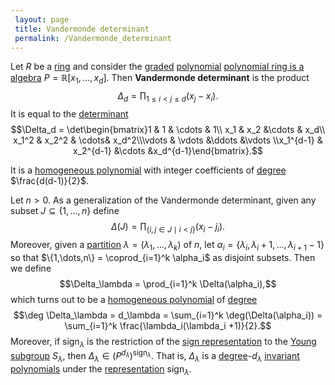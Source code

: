 ```yaml
---
 layout: page
 title: Vandermonde determinant
 permalink: /Vandermonde_determinant
---
```

Let $R$ be a [ring](https://defsmath.github.io/DefsMath/ring) and consider the [graded](https://defsmath.github.io/DefsMath/graded_algebra) [polynomial](https://defsmath.github.io/DefsMath/polynomial_ring) [polynomial ring is a algebra](https://defsmath.github.io/DefsMath/polynomial_ring_is_a_###############algebra)  $P = \mathbb R[x_1,\dots,x_d]$. Then **Vandermonde determinant** is the product $$\Delta_d = \prod_{1\leq i < j \leq d}(x_j- x_i).$$ It is equal to the [determinant](https://defsmath.github.io/DefsMath/determinant) $$\Delta_d = \det\begin{bmatrix}1 & 1 & \cdots & 1\\ x_1 & x_2 &\cdots & x_d\\ x_1^2 & x_2^2 & \cdots& x_d^2\\\vdots & \vdots &\ddots &\vdots \\x_1^{d-1} & x_2^{d-1} &\cdots &x_d^{d-1}\end{bmatrix}.$$ 

It is a [homogeneous polynomial](https://defsmath.github.io/DefsMath/homogeneous_polynomial) with integer coefficients of [degree](https://defsmath.github.io/DefsMath/degree_of_polynomial) $\frac{d(d-1)}{2}$.

Let $n > 0$. As a generalization of the Vandermonde determinant, given any subset $J\subseteq \{1,\dots,n\}$ define $$\Delta(J) = \prod_{\{i,j\in J \mid i < j\}}(x_i-j_i).$$ Moreover, given a [partition](https://defsmath.github.io/DefsMath/partition_of_an_integer) $\lambda = (\lambda_1,\dots, \lambda_k)$ of $n$, let $\alpha_i = \{\lambda_i, \lambda_i + 1, \dots, \lambda_{i+1} - 1\}$ so that $\{1,\dots,n\} = \coprod_{i=1}^k \alpha_i$ as disjoint subsets. Then we define $$\Delta_\lambda = \prod_{i=1}^k \Delta(\alpha_i),$$ which turns out to be a [homogeneous polynomial](https://defsmath.github.io/DefsMath/homogeneous_polynomial) of [degree](https://defsmath.github.io/DefsMath/#####################degree) $$\deg \Delta_\lambda = d_\lambda = \sum_{i=1}^k \deg(\Delta(\alpha_i)) = \sum_{i=1}^k \frac{\lambda_i(\lambda_i +1)}{2}.$$ Moreover, if $\text{sign}_\lambda$ is the restriction of the [sign representation](https://defsmath.github.io/DefsMath/sign_representation) to the [Young subgroup](https://defsmath.github.io/DefsMath/Young_subgroup) $S_\lambda$, then $\Delta_\lambda \in(P^{d_\lambda})^{\text{sign}_\lambda}$. That is, $\Delta_\lambda$ is a [degree](https://defsmath.github.io/DefsMath/#####################degree)-$d_\lambda$ [invariant polynomials](https://defsmath.github.io/DefsMath/invariant_polynomials_under_group_action) under the [representation](https://defsmath.github.io/DefsMath/group_representation) $\text{sign}_\lambda$.